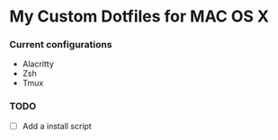 # My Custom Dotfiles for MAC OS X

### Current configurations

  - Alacritty
  - Zsh
  - Tmux

### TODO

  - [ ] Add a install script
